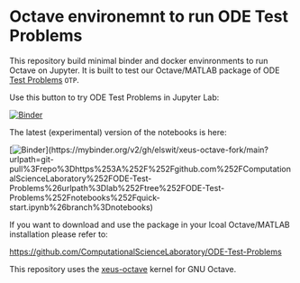 # Octave environemnt to run ODE Test Problems 

This repository build minimal binder and docker envinronments to run Octave on Jupyter. It is built to test our Octave/MATLAB package of ODE [Test Problems](https://github.com/ComputationalScienceLaboratory/ODE-Test-Problems) `OTP`. 

Use this button to try ODE Test Problems in Jupyter Lab: 

[![Binder](https://mybinder.org/badge_logo.svg)](https://mybinder.org/v2/gh/elswit/xeus-octave-fork.git/main?urlpath=git-pull%3Frepo%3Dhttps%253A%252F%252Fgithub.com%252FComputationalScienceLaboratory%252FODE-Test-Problems%26urlpath%3Dlab%252Ftree%252FODE-Test-Problems%252Fnotebooks%252Fquick-start.ipynb)

The latest (experimental) version of the notebooks is here:

[![Binder]([https://mybinder.org/static/logo.svg](https://mybinder.org/static/logo.svg))](https://mybinder.org/v2/gh/elswit/xeus-octave-fork/main?urlpath=git-pull%3Frepo%3Dhttps%253A%252F%252Fgithub.com%252FComputationalScienceLaboratory%252FODE-Test-Problems%26urlpath%3Dlab%252Ftree%252FODE-Test-Problems%252Fnotebooks%252Fquick-start.ipynb%26branch%3Dnotebooks)



If you want to download and use the package in your lcoal Octave/MATLAB installation please refer to:

https://github.com/ComputationalScienceLaboratory/ODE-Test-Problems

This repository uses the [xeus-octave](https://github.com/jupyter-xeus/xeus-octave) kernel for GNU Octave.


